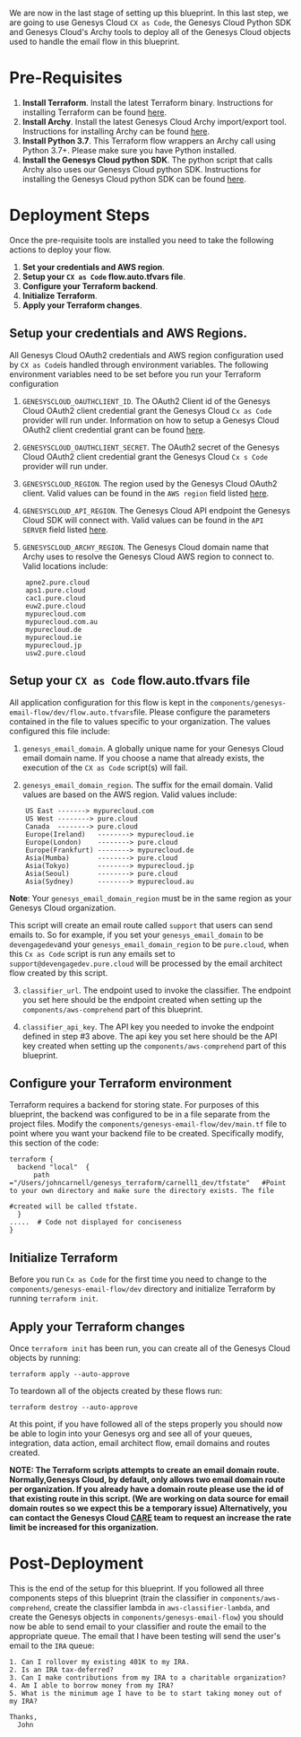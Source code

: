 We are now in the last stage of setting up this blueprint. In this last step, we are going to use Genesys Cloud `CX as Code`, the Genesys Cloud Python SDK and Genesys Cloud's Archy tools to deploy all of the Genesys Cloud objects used to handle the email flow in this blueprint. 

# Pre-Requisites

1. **Install Terraform**. Install the latest Terraform binary. Instructions for installing Terraform can be found [here](https://www.terraform.io/downloads.html). 
2. **Install Archy**. Install the latest Genesys Cloud Archy import/export tool. Instructions for installing Archy can be found [here](https://developer.genesys.cloud/devapps/archy/).
3. **Install Python 3.7**. This Terraform flow wrappers an Archy call using Python 3.7+. Please make sure you have Python installed.
4. **Install the Genesys Cloud python SDK**. The python script that calls Archy also uses our Genesys Cloud python SDK. Instructions for installing the Genesys Cloud python SDK can be found [here](https://developer.genesys.cloud/api/rest/client-libraries/python/).

# Deployment Steps
Once the pre-requisite tools are installed you need to take the following actions to deploy your flow.

1. **Set your credentials and AWS region**. 
2. **Setup your `CX as Code` flow.auto.tfvars file**.
3. **Configure your Terraform backend**.
4. **Initialize Terraform**.
5. **Apply your Terraform changes**.

## Setup your credentials and AWS Regions. 
All Genesys Cloud OAuth2 credentials and AWS region configuration used by `CX as Code`is handled through environment variables. 
The following environment variables need to be set before you run your Terraform configuration

1. `GENESYSCLOUD_OAUTHCLIENT_ID`. The OAuth2 Client id of the Genesys Cloud OAuth2 client credential grant the Genesys Cloud `Cx as Code` provider will run under. Information on how to setup a Genesys Cloud OAuth2 client credential grant can be found [here](https://help.mypurecloud.com/articles/create-an-oauth-client/).

2. `GENESYSCLOUD_OAUTHCLIENT_SECRET`. The OAuth2 secret of the Genesys Cloud OAuth2 client credential grant the Genesys Cloud `Cx s Code` provider will run under.

3. `GENESYSCLOUD_REGION`. The region used by the Genesys Cloud OAuth2 client. Valid values can be found in the `AWS region` field listed [here](https://developer.genesys.cloud/api/rest/).

4. `GENESYSCLOUD_API_REGION`. The Genesys Cloud API endpoint the Genesys Cloud SDK will connect with. Valid values can be found in the `API SERVER` field listed [here](https://developer.genesys.cloud/api/rest/).

5. `GENESYSCLOUD_ARCHY_REGION`. The Genesys Cloud domain name that Archy uses to resolve the Genesys Cloud AWS region to connect to. Valid locations include: 
```
    apne2.pure.cloud
    aps1.pure.cloud
    cac1.pure.cloud
    euw2.pure.cloud
    mypurecloud.com
    mypurecloud.com.au
    mypurecloud.de
    mypurecloud.ie
    mypurecloud.jp
    usw2.pure.cloud
  ```                             

## Setup your `CX as Code` flow.auto.tfvars file
All application configuration for this flow is kept in the `components/genesys-email-flow/dev/flow.auto.tfvars`file. Please configure the parameters contained in the file to values specific to your organization. The values configured this file include:

1. `genesys_email_domain`. A globally unique name for your Genesys Cloud email domain name. If you choose a name that already exists, the execution of the `CX as Code` script(s) will fail.

2. `genesys_email_domain_region`. The suffix for the email domain. Valid values are based on the AWS region. Valid values include:
  ```
      US East -------> mypurecloud.com
      US West --------> pure.cloud
      Canada  --------> pure.cloud
      Europe(Ireland)   --------> mypurecloud.ie
      Europe(London)    --------> pure.cloud
      Europe(Frankfurt) --------> mypurecloud.de
      Asia(Mumba)       --------> pure.cloud
      Asia(Tokyo)       --------> mypurecloud.jp
      Asia(Seoul)       --------> pure.cloud
      Asia(Sydney)      --------> mypurecloud.au
   ```
   **Note**: Your `genesys_email_domain_region` must be in the same region as your Genesys Cloud organization.

   This script will create an email route called `support` that users can send emails to.  So for example, if you set your `genesys_email_domain` to be `devengagedev`and your `genesys_email_domain_region` to be `pure.cloud`, when this `Cx as Code` script is run any emails set to `support@devengagedev.pure.cloud` will be processed by the email architect flow created by this script.

3. `classifier_url`. The endpoint used to invoke the classifier. The endpoint you set here should be the endpoint created when setting up the `components/aws-comprehend` part of this blueprint.

4. `classifier_api_key`. The API key you needed to invoke the endpoint defined in step #3 above. The api key you set here should be the API key created when setting up the `components/aws-comprehend` part of this blueprint.

## Configure your Terraform environment

Terraform requires a backend for storing state. For purposes of this blueprint, the backend was configured to be in a file separate from the project files. Modify the `components/genesys-email-flow/dev/main.tf` file to point where you want your backend file to be created. Specifically modify, this section of the code:

```
terraform {
  backend "local"  {
      path ="/Users/johncarnell/genesys_terraform/carnell1_dev/tfstate"   #Point to your own directory and make sure the directory exists. The file
                                                                          #created will be called tfstate. 
  }
.....  # Code not displayed for conciseness
}
```

## Initialize Terraform
Before you run `Cx as Code` for the first time you need to change to the `components/genesys-email-flow/dev` directory and initialize Terraform by running `terraform init`.

## Apply your Terraform changes
Once `terraform init` has been run, you can create all of the Genesys Cloud objects by running:

`terraform apply --auto-approve`

To teardown all of the objects created by these flows run:

`terraform destroy --auto-approve`

At this point, if you have followed all of the steps properly you should now be able to login into your Genesys org and see all of your queues, integration, data action, email architect flow, email domains and routes created.

**NOTE:  The Terraform scripts attempts to create an email domain route. Normally,Genesys Cloud, by default, only allows two email domain route per organization. If you already have a domain route please use the id of that existing route in this script.  (We are working on data source for email domain routes so we expect this be a temporary issue)  Alternatively, you can contact the Genesys Cloud [CARE](https://help.mypurecloud.com/articles/contact-genesys-cloud-care/) team to request an increase the rate limit be increased for this organization.**

# Post-Deployment
This is the end of the setup for this blueprint. If you followed all three components steps of this blueprint (train the classifier in `components/aws-comprehend`, create the classifier lambda in `aws-classifier-lambda`, and create the Genesys objects in `components/genesys-email-flow`) you should now be able to send email to your classifier and route the email to the appropriate queue. The email that I have been testing will send the user's email to the `IRA` queue:

```
1. Can I rollover my existing 401K to my IRA. 
2. Is an IRA tax-deferred? 
3. Can I make contributions from my IRA to a charitable organization?
4. Am I able to borrow money from my IRA?
5. What is the minimum age I have to be to start taking money out of my IRA?
 
Thanks,
  John
```